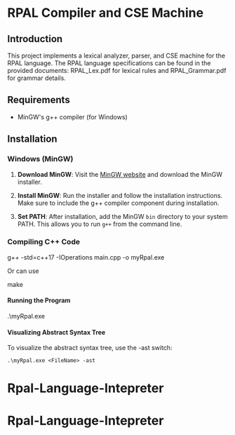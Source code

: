 # RPAL Compiler and CSE Machine

## Introduction

This project implements a lexical analyzer, parser, and CSE machine for the RPAL language. The RPAL language specifications can be found in the provided documents: RPAL_Lex.pdf for lexical rules and RPAL_Grammar.pdf for grammar details.

## Requirements

- MinGW's g++ compiler (for Windows)

## Installation

### Windows (MinGW)

1. **Download MinGW**: Visit the [MinGW website](http://www.mingw.org/) and download the MinGW installer.

2. **Install MinGW**: Run the installer and follow the installation instructions. Make sure to include the g++ compiler component during installation.

3. **Set PATH**: After installation, add the MinGW `bin` directory to your system PATH. This allows you to run `g++` from the command line.

### Compiling C++ Code

g++ -std=c++17 -IOperations main.cpp -o myRpal.exe

Or can use

make

#### Running the Program

.\myRpal.exe <FileName>

#### Visualizing Abstract Syntax Tree

To visualize the abstract syntax tree,
use the -ast switch:

    .\myRpal.exe <FileName> -ast
# Rpal-Language-Intepreter
# Rpal-Language-Intepreter

